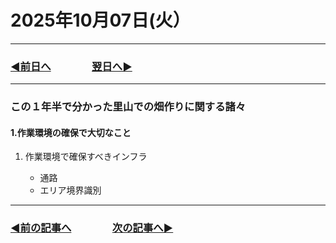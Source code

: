 # 2025年10月07日(火）

---

### [◀️前日へ](https://github.com/yuasys/chatty-journal/blob/main/2025/10/2025-10-06.md)&emsp;&emsp;&emsp;&emsp;[翌日へ▶️](https://github.com/yuasys/chatty-journal/blob/main/2025/10/2025-10-08.md)

---

### この１年半で分かった里山での畑作りに関する諸々

#### 1.作業環境の確保で大切なこと

1. 作業環境で確保すべきインフラ

   - 通路
   - エリア境界識別

---

### [◀️前の記事へ](https://github.com/yuasys/chatty-journal/blob/main/2025/09/2025-09-29.md)&emsp;&emsp;&emsp;&emsp;[次の記事へ▶️](https://github.com/yuasys/chatty-journal/blob/main/2025/10/2025-10-07.md)
